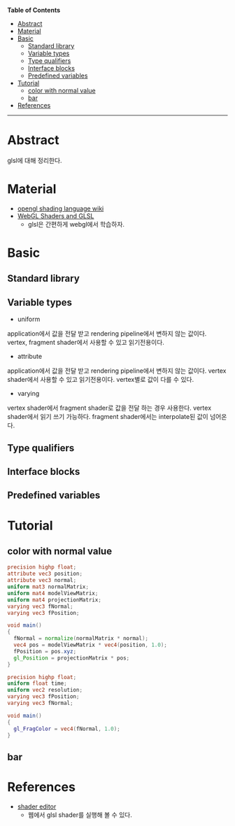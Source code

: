 <!-- markdown-toc start - Don't edit this section. Run M-x markdown-toc-refresh-toc -->
**Table of Contents**

- [Abstract](#abstract)
- [Material](#material)
- [Basic](#basic)
    - [Standard library](#standard-library)
    - [Variable types](#variable-types)
    - [Type qualifiers](#type-qualifiers)
    - [Interface blocks](#interface-blocks)
    - [Predefined variables](#predefined-variables)
- [Tutorial](#tutorial)
    - [color with normal value](#color-with-normal-value)
    - [bar](#bar)
- [References](#references)

<!-- markdown-toc end -->

-------------------------------------------------------------------------------

# Abstract

glsl에 대해 정리한다.

# Material

* [opengl shading language wiki](https://www.khronos.org/opengl/wiki/OpenGL_Shading_Language)
* [WebGL Shaders and GLSL](https://webglfundamentals.org/webgl/lessons/webgl-shaders-and-glsl.html)
  * glsl은 간편하게 webgl에서 학습하자.

# Basic

## Standard library

## Variable types

* uniform

application에서 값을 전달 받고 rendering pipeline에서 변하지 않는
값이다. vertex, fragment shader에서 사용할 수 있고 읽기전용이다.

* attribute

application에서 값을 전달 받고 rendering pipeline에서 변하지 않는
값이다. vertex shader에서 사용할 수 있고 읽기전용이다. vertex별로
값이 다를 수 있다.

* varying

vertex shader에서 fragment shader로 값을 전달 하는 경우 사용한다.
vertex shader에서 읽기 쓰기 가능하다. fragment shader에서는
interpolate된 값이 넘어온다.

## Type qualifiers

## Interface blocks

## Predefined variables

# Tutorial

## color with normal value

```glsl
precision highp float;
attribute vec3 position;
attribute vec3 normal;
uniform mat3 normalMatrix;
uniform mat4 modelViewMatrix;
uniform mat4 projectionMatrix;
varying vec3 fNormal;
varying vec3 fPosition;

void main()
{
  fNormal = normalize(normalMatrix * normal);
  vec4 pos = modelViewMatrix * vec4(position, 1.0);
  fPosition = pos.xyz;
  gl_Position = projectionMatrix * pos;
}
```

```glsl
precision highp float;
uniform float time;
uniform vec2 resolution;
varying vec3 fPosition;
varying vec3 fNormal;

void main()
{
  gl_FragColor = vec4(fNormal, 1.0);
}
```

## bar

# References

* [shader editor](http://shdr.bkcore.com/)
  * 웹에서 glsl shader를 실행해 볼 수 있다.
